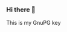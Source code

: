 ### Hi there 👋  
This is my GnuPG key
```text:https://raw.githubusercontent.com/Plaza521/Plaza521/master/publickey.asc?token=GHSAT0AAAAAACC4KBPXW4FV3CVYYVHBZEP6ZDN4HCA

```

<!--
**Plaza521/Plaza521** is a ✨ _special_ ✨ repository because its `README.md` (this file) appears on your GitHub profile.

Here are some ideas to get you started:

- 🔭 I’m currently working on ...
- 🌱 I’m currently learning ...
- 👯 I’m looking to collaborate on ...
- 🤔 I’m looking for help with ...
- 💬 Ask me about ...
- 📫 How to reach me: ...
- 😄 Pronouns: ...
- ⚡ Fun fact: ...
-->
